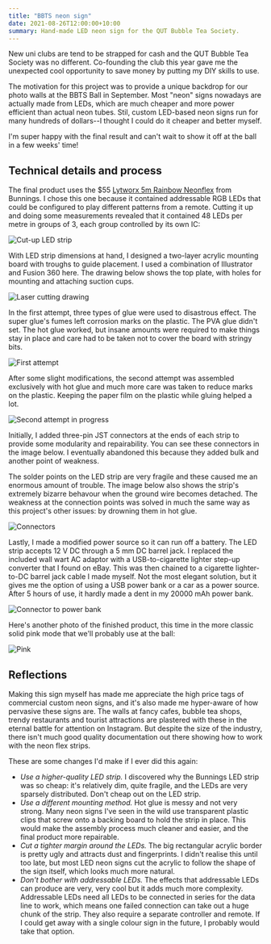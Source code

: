 ```yaml
---
title: "BBTS neon sign"
date: 2021-08-26T12:00:00+10:00
summary: Hand-made LED neon sign for the QUT Bubble Tea Society.
---
```


New uni clubs are tend to be strapped for cash and the QUT Bubble Tea Society was no different. Co-founding the club this year gave me the unexpected cool opportunity to save money by putting my DIY skills to use.

The motivation for this project was to provide a unique backdrop for our photo walls at the BBTS Ball in September. Most "neon" signs nowadays are actually made from LEDs, which are much cheaper and more power efficient than actual neon tubes. Stil, custom LED-based neon signs run for many hundreds of dollars--I thought I could do it cheaper and better myself.

I'm super happy with the final result and can't wait to show it off at the ball in a few weeks' time!

## Technical details and process

The final product uses the $55 [Lytworx 5m Rainbow Neonflex](https://www.bunnings.com.au/lytworx-5m-rainbow-neonflex-light_p0200719) from Bunnings. I chose this one because it contained addressable RGB LEDs that could be configured to play different patterns from a remote. Cutting it up and doing some measurements revealed that it contained 48 LEDs per metre in groups of 3, each group controlled by its own IC:

![Cut-up LED strip](autopsy.jpg)

With LED strip dimensions at hand, I designed a two-layer acrylic mounting board with troughs to guide placement. I used a combination of Illustrator and Fusion 360 here. The drawing below shows the top plate, with holes for mounting and attaching suction cups.

![Laser cutting drawing](drawing.png)

In the first attempt, three types of glue were used to disastrous effect. The super glue's fumes left corrosion marks on the plastic. The PVA glue didn't set. The hot glue worked, but insane amounts were required to make things stay in place and care had to be taken not to cover the board with stringy bits.

![First attempt](first-attempt.jpg)

After some slight modifications, the second attempt was assembled exclusively with hot glue and much more care was taken to reduce marks on the plastic. Keeping the paper film on the plastic while gluing helped a lot.

![Second attempt in progress](second-attempt.jpg)

Initially, I added three-pin JST connectors at the ends of each strip to provide some modularity and repairability. You can see these connectors in the image below. I eventually abandoned this because they added bulk and another point of weakness. 

The solder points on the LED strip are very fragile and these caused me an enormous amount of trouble. The image below also shows the strip's extremely bizarre behavour when the ground wire becomes detached. The weakness at the connection points was solved in much the same way as this project's other issues: by drowning them in hot glue.

![Connectors](connectors.jpg)

Lastly, I made a modified power source so it can run off a battery. The LED strip accepts 12 V DC through a 5 mm DC barrel jack. I replaced the included wall wart AC adaptor with a USB-to-cigarette lighter step-up converter that I found on eBay. This was then chained to a cigarette lighter-to-DC barrel jack cable I made myself. Not the most elegant solution, but it gives me the option of using a USB power bank or a car as a power source. After 5 hours of use, it hardly made a dent in my 20000 mAh power bank.

![Connector to power bank](battery.jpg)

Here's another photo of the finished product, this time in the more classic solid pink mode that we'll probably use at the ball:

![Pink](pink.jpg)

## Reflections
Making this sign myself has made me appreciate the high price tags of commercial custom neon signs, and it's also made me hyper-aware of how pervasive these signs are. The walls at fancy cafes, bubble tea shops, trendy restaurants and tourist attractions are plastered with these in the eternal battle for attention on Instagram. But despite the size of the industry, there isn't much good quality documentation out there showing how to work with the neon flex strips.

These are some changes I'd make if I ever did this again:
* *Use a higher-quality LED strip.* I discovered why the Bunnings LED strip was so cheap: it's relatively dim, quite fragile, and the LEDs are very sparsely distributed. Don't cheap out on the LED strip.
* *Use a different mounting method.* Hot glue is messy and not very strong. Many neon signs I've seen in the wild use transparent plastic clips that screw onto a backing board to hold the strip in place. This would make the assembly process much cleaner and easier, and the final product more repairable.
* *Cut a tighter margin around the LEDs.* The big rectangular acrylic border is pretty ugly and attracts dust and fingerprints. I didn't realise this until too late, but most LED neon signs cut the acrylic to follow the shape of the sign itself, which looks much more natural.
* *Don't bother with addressable LEDs.* The effects that addressable LEDs can produce are very, very cool but it adds much more complexity. Addressable LEDs need all LEDs to be connected in series for the data line to work, which means one failed connection can take out a huge chunk of the strip. They also require a separate controller and remote. If I could get away with a single colour sign in the future, I probably would take that option.

